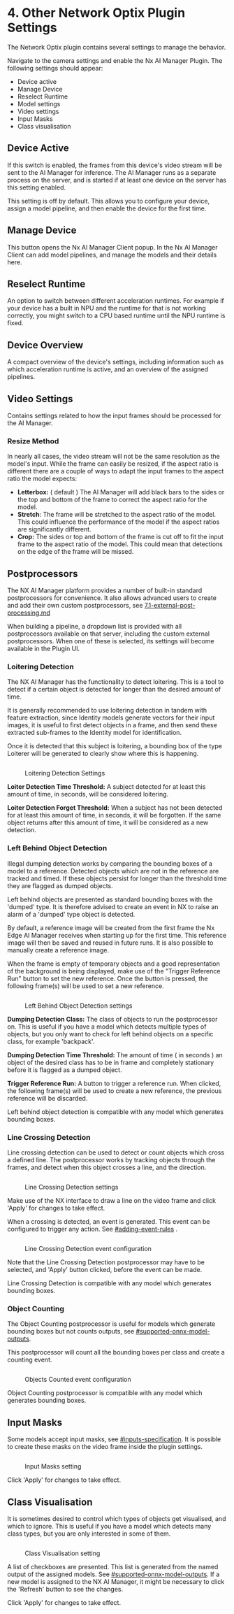 # 4. Other Network Optix Plugin Settings

The Network Optix plugin contains several settings to manage the behavior.&#x20;

Navigate to the camera settings and enable the Nx AI Manager Plugin. The following settings should appear:&#x20;

* Device active
* Manage Device
* Reselect Runtime
* Model settings
* Video settings
* Input Masks
* Class visualisation

## Device Active

If this switch is enabled, the frames from this device's video stream will be sent to the AI Manager for inference. The AI Manager runs as a separate process on the server, and is started if at least one device on the server has this setting enabled.

This setting is off by default. This allows you to configure your device, assign a model pipeline, and then enable the device for the first time.

## Manage Device

This button opens the Nx AI Manager Client popup. In the Nx AI Manager Client can add model pipelines, and manage the models and their details here.

## Reselect Runtime

An option to switch between different acceleration runtimes. For example if your device has a built in NPU and the runtime for that is not working correctly, you might switch to a CPU based runtime until the NPU runtime is fixed.

## Device Overview

A compact overview of the device's settings, including information such as which acceleration runtime is active, and an overview of the assigned pipelines.

## Video Settings

Contains settings related to how the input frames should be processed for the AI Manager.

### Resize Method

In nearly all cases, the video stream will not be the same resolution as the model's input. While the frame can easily be resized, if the aspect ratio is different there are a couple of ways to adapt the input frames to the aspect ratio the model expects:

* **Letterbox:** ( default ) The AI Manager will add black bars to the sides or the top and bottom of the frame to correct the aspect ratio for the model.
* **Stretch**: The frame will be stretched to the aspect ratio of the model. This could influence the performance of the model if the aspect ratios are significantly different.
* **Crop:** The sides or top and bottom of the frame is cut off to fit the input frame to the aspect ratio of the model. This could mean that detections on the edge of the frame will be missed.

## Postprocessors

The NX AI Manager platform provides a number of built-in standard postprocessors for convenience. It also allows advanced users to create and add their own custom postprocessors, see [7.1-external-post-processing.md](7.-advanced-configuration/7.1-external-post-processing.md "mention")

When building a pipeline, a dropdown list is provided with all postprocessors available on that server, including the custom external postprocessors. When one of these is selected, its settings will become available in the Plugin UI.

### Loitering Detection

The NX AI Manager has the functionality to detect loitering. This is a tool to detect if a certain object is detected for longer than the desired amount of time.

It is generally recommended to use loitering detection in tandem with feature extraction, since Identity models generate vectors for their input images, it is useful to first detect objects in a frame, and then send these extracted sub-frames to the Identity model for identification.

Once it is detected that this subject is loitering, a bounding box of the type Loiterer will be generated to clearly show where this is happening.

<figure><img src="../.gitbook/assets/loitering.png" alt=""><figcaption><p>Loitering Detection Settings</p></figcaption></figure>

**Loiter Detection Time Threshold:** A subject detected for at least this amount of time, in seconds, will be considered loitering.

**Loiter Detection Forget Threshold:** When a subject has not been detected for at least this amount of time, in seconds, it will be forgotten. If the same object returns after this amount of time, it will be considered as a new detection.

### Left Behind Object Detection

Illegal dumping detection works by comparing the bounding boxes of a model to a reference. Detected objects which are not in the reference are tracked and timed. If these objects persist for longer than the threshold time they are flagged as dumped objects.&#x20;

Left behind objects are presented as standard bounding boxes with the 'dumped' type. It is therefore advised to create an event in NX to raise an alarm of a 'dumped' type object is detected.

By default, a reference image will be created from the first frame the Nx Edge AI Manager receives when starting up for the first time. This reference image will then be saved and reused in future runs. It is also possible to manually create a reference image.

When the frame is empty of temporary objects and a good representation of the background is being displayed, make use of the "Trigger Reference Run" button to set the new reference. Once the button is pressed, the following frame(s) will be used to set a new reference.

<figure><img src="../.gitbook/assets/dumping.png" alt=""><figcaption><p>Left Behind Object Detection settings</p></figcaption></figure>

**Dumping Detection Class:** The class of objects to run the postprocessor on. This is useful if you have a model which detects multiple types of objects, but you only want to check for left behind objects on a specific class, for example 'backpack'.

**Dumping Detection Time Threshold:** The amount of time ( in seconds ) an object of the desired class has to be in frame and completely stationary before it is flagged as a dumped object.

**Trigger Reference Run:** A button to trigger a reference run. When clicked, the following frame(s) will be used to create a new reference, the previous reference will be discarded.

Left behind object detection is compatible with any model which generates bounding boxes.

### Line Crossing Detection

Line crossing detection can be used to detect or count objects which cross a defined line. The postprocessor works by tracking objects through the frames, and detect when this object crosses a line, and the direction.

<figure><img src="../.gitbook/assets/linecrossing.png" alt=""><figcaption><p>Line Crossing  Detection settings</p></figcaption></figure>

Make use of the NX interface to draw a line on the video frame and click 'Apply' for changes to take effect.

When a crossing is detected, an event is generated. This event can be configured to trigger any action. See [#adding-event-rules](3.-configure-the-nx-ai-manager-plugin/#adding-event-rules "mention") .

<figure><img src="../.gitbook/assets/crossing event.png" alt=""><figcaption><p>Line Crossing Detection event configuration</p></figcaption></figure>

Note that the Line Crossing Detection postprocessor may have to be selected, and 'Apply' button clicked, before the event can be made.

Line Crossing Detection is compatible with any model which generates bounding boxes.

### Object Counting

The Object Counting postprocessor is useful for models which generate bounding boxes but not counts outputs, see [#supported-onnx-model-outputs](../for-data-scientists/onnx-requirements.md#supported-onnx-model-outputs "mention").

This postprocessor will count all the bounding boxes per class and create a counting event.

<figure><img src="../.gitbook/assets/counting event.png" alt=""><figcaption><p>Objects Counted event configuration</p></figcaption></figure>

Object Counting postprocessor is compatible with any model which generates bounding boxes.

## Input Masks

Some models accept input masks, see [#inputs-specification](../for-data-scientists/onnx-requirements.md#inputs-specification "mention"). It is possible to create these masks on the video frame inside the plugin settings.

<figure><img src="../.gitbook/assets/masks.png" alt=""><figcaption><p>Input Masks setting</p></figcaption></figure>

Click 'Apply' for changes to take effect.

## Class Visualisation

It is sometimes desired to control which types of objects get visualised, and which to ignore. This is useful if you have a model which detects many class types, but you are only interested in some of them.&#x20;

<figure><img src="../.gitbook/assets/classes (1).png" alt=""><figcaption><p>Class Visualisation setting</p></figcaption></figure>

A list of checkboxes are presented. This list is generated from the named output of the assigned models. See [#supported-onnx-model-outputs](../for-data-scientists/onnx-requirements.md#supported-onnx-model-outputs "mention"). If a new model is assigned to the NX AI Manager, it might be necessary to click the 'Refresh' button to see the changes.

Click 'Apply' for changes to take effect.

